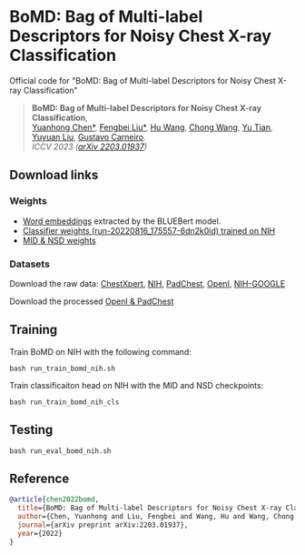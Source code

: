 # BoMD: Bag of Multi-label Descriptors for Noisy Chest X-ray Classification
Official code for "BoMD: Bag of Multi-label Descriptors for Noisy Chest X-ray Classification"


> **BoMD: Bag of Multi-label Descriptors for Noisy Chest X-ray Classification**,<br />
> [Yuanhong Chen*](https://scholar.google.com/citations?user=PiWKAx0AAAAJ&hl=en&oi=ao), [Fengbei Liu*](https://fbladl.github.io/), [Hu Wang](https://huwang01.github.io/), [Chong Wang](https://scholar.google.com/citations?user=IWcTej4AAAAJ&hl=en&oi=ao), [Yu Tian](https://yutianyt.com/), [Yuyuan Liu](https://scholar.google.com/citations?user=SibDXFQAAAAJ&hl=zh-CN), [Gustavo Carneiro](https://www.surrey.ac.uk/people/gustavo-carneiro).            
> *ICCV 2023 ([arXiv 2203.01937](https://arxiv.org/abs/2203.01937))*



## Download links

### Weights
* [Word embeddings](https://drive.google.com/drive/folders/1S3kL6KGtom_LTsqivdrlbdz_yXYKH8aE?usp=sharing) extracted by the BLUEBert model.
* [Classifier weights (run-20220816_175557-6dn2k0id) trained on NIH](https://drive.google.com/drive/folders/1KzMOSRP_Q121f1ikwyIHn1FMSEDXUiO2?usp=sharing)
* [MID \& NSD weights](https://drive.google.com/drive/folders/1NeafemhJg0HGf52Fzg9kLmhkyKMEhXeQ?usp=drive_link)

### Datasets
Download the raw data:
[ChestXpert](https://www.kaggle.com/datasets/willarevalo/chexpert-v10-small), 
[NIH](https://nihcc.app.box.com/v/ChestXray-NIHCC), 
[PadChest](http://bimcv.cipf.es/bimcv-projects/padchest/), 
[OpenI](https://openi.nlm.nih.gov/faq), 
[NIH-GOOGLE](https://cloud.google.com/healthcare-api/docs/resources/public-datasets/nih-chest#additional_labels)


Download the processed [OpenI & PadChest](https://drive.google.com/drive/folders/1tSNMHxhs98AFctTOur9MTMLhYfiKEJ_-?usp=sharing)

## Training
Train BoMD on NIH with the following command:
```
bash run_train_bomd_nih.sh
```
Train classificaiton head on NIH with the MID and NSD checkpoints:
```
bash run_train_bomd_nih_cls
```
## Testing
```
bash run_eval_bomd_nih.sh
```


## Reference
```bibtex
@article{chen2022bomd,
  title={BoMD: Bag of Multi-label Descriptors for Noisy Chest X-ray Classification},
  author={Chen, Yuanhong and Liu, Fengbei and Wang, Hu and Wang, Chong and Tian, Yu and Liu, Yuyuan and Carneiro, Gustavo},
  journal={arXiv preprint arXiv:2203.01937},
  year={2022}
}
```
